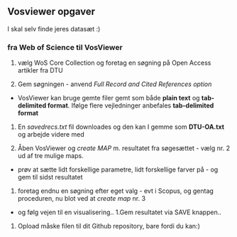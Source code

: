 ## Vosviewer opgaver

I skal selv finde jeres datasæt :)

### fra Web of Science til VosViewer

1. vælg WoS Core Collection og foretag en søgning på Open Access artikler fra DTU

1. Gem søgningen - anvend *Full Record and Cited References option*  
- VosViewer kan bruge gemte filer gemt som både **plain text** og **tab-delimited format**. Ifølge flere vejledninger anbefales **tab-delimited format**
1. En *savedrecs.txt* fil downloades og den kan I gemme som **DTU-OA.txt** og arbejde videre med

1. Åben VosViewer og *create MAP* m. resultatet fra søgesættet - vælg nr. 2 ud af tre mulige maps.
- prøv at sætte lidt forskellige parametre, lidt forskellige farver på - og gem til sidst resultatet

1. foretag endnu en søgning efter eget valg - evt i Scopus, og gentag proceduren, nu blot ved at *create map* nr. 3
- og følg vejen til en visualisering..
1.Gem resultatet via SAVE knappen..

1. Opload måske filen til dit Github repository, bare fordi du kan:)
